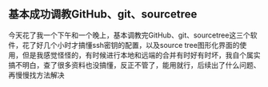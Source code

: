 ## 基本成功调教GitHub、git、sourcetree

今天花了我一个下午和一个晚上，基本调教完GitHub、git、sourcetree这三个软件，花了好几个小时才搞懂ssh密钥的配置，以及source tree图形化界面的使用，但是我感觉怪怪的，有时候进行本地和远端的合并有时好有时坏，我自个属实搞不明白，查了很多资料也没搞懂，反正不管了，能用就行，后续出了什么问题、再慢慢找方法解决

